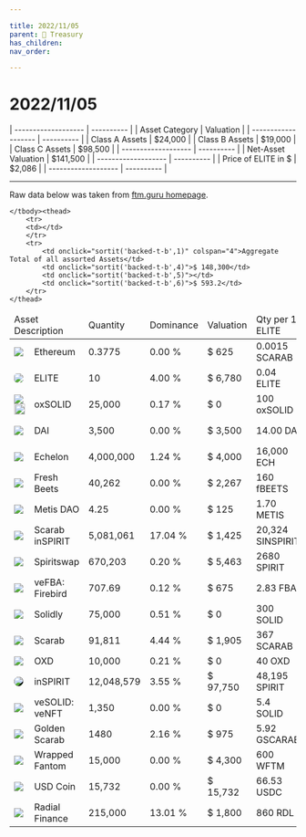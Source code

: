 ```yaml
---

title: 2022/11/05
parent: 👑 Treasury
has_children:
nav_order:

---
```


# 2022/11/05


| ------------------- | ---------- |
| Asset Category      |  Valuation |
| ------------------- | ---------- |
| Class A Assets      |    $24,000 |
| Class B Assets      |    $19,000 |
| Class C Assets      |    $98,500 |
| ------------------- | ---------- |
| Net-Asset Valuation |   $141,500 |
| ------------------- | ---------- |
| Price of ELITE in $ |     $2,086 |
| ------------------- | ---------- |


---

Raw data below was taken from [ftm.guru homepage](https://ftm.guru#roots-1).



<table class="backed-t">
	<thead>
		<tr>
			<td onclick="sortit('backed-t-b',1)" colspan="2">Asset Description</td>
			<td onclick="sortit('backed-t-b',2)">Quantity</td>
			<td onclick="sortit('backed-t-b',3)">Dominance</td>
			<td onclick="sortit('backed-t-b',4)">Valuation</td>
			<td onclick="sortit('backed-t-b',5)">Qty per 1 ELITE</td>
			<td onclick="sortit('backed-t-b',6)">$ per 1 ELITE</td>
		</tr>
	</thead>
	<tbody id="backed-t-b">
		<tr>
			<td><img src="https://ftm.guru/icons/eth.svg"></td>
			<td>Ethereum</td>
			<td>0.3775</td>
			<td>0.00 %</td>
			<td>$ 625</td>
			<td>0.0015 SCARAB</td>
			<td>$ 2.50</td>
		</tr><tr>
			<td><img src="https://ftm.guru/icons/64.png" style="border-radius:0.5vw"></td>
			<td>ELITE</td>
			<td>10</td>
			<td>4.00 %</td>
			<td>$ 6,780</td>
			<td>0.04 ELITE</td>
			<td>$ 27.12</td>
		</tr><tr>
			<td><img src="https://ftm.guru/icons/solidly.svg"><img src="https://ftm.guru/icons/oxd.svg" style="left:-2.5vw;top:-0.5vw;height:2vw"></td>
			<td>oxSOLID</td>
			<td>25,000</td>
			<td>0.17 %</td>
			<td>$ 0</td>
			<td>100 oxSOLID</td>
			<td>$ 0</td>
		</tr><tr>
			<td><img src="https://ftm.guru/icons/dai.svg"></td>
			<td>DAI</td>
			<td>3,500</td>
			<td>0.00 %</td>
			<td>$ 3,500</td>
			<td>14.00 DAI</td>
			<td>$ 14.00</td>
		</tr><tr>
			<td><img src="https://ftm.guru/icons/ech.svg"></td>
			<td>Echelon</td>
			<td>4,000,000</td>
			<td>1.24 %</td>
			<td>$ 4,000</td>
			<td>16,000 ECH</td>
			<td>$ 16.00</td>
		</tr><tr>
			<td><img src="https://ftm.guru/icons/beets.png"></td>
			<td>Fresh Beets</td>
			<td>40,262</td>
			<td>0.00 %</td>
			<td>$ 2,267</td>
			<td>160 fBEETS</td>
			<td>$ 9.02</td>
		</tr><tr>
			<td><img src="https://ftm.guru/icons/metis.svg"></td>
			<td>Metis DAO</td>
			<td>4.25</td>
			<td>0.00 %</td>
			<td>$ 125</td>
			<td>1.70 METIS</td>
			<td>$ 0.50</td>
		</tr><tr>
			<td><img src="https://ftm.guru/icons/sinspirit.png"></td>
			<td>Scarab inSPIRIT</td>
			<td>5,081,061</td>
			<td>17.04 %</td>
			<td>$ 1,425</td>
			<td>20,324 SINSPIRIT</td>
			<td>$ 5.70</td>
		</tr><tr>
			<td><img src="https://ftm.guru/icons/spirit.png"></td>
			<td>Spiritswap</td>
			<td>670,203</td>
			<td>0.20 %</td>
			<td>$ 5,463</td>
			<td>2680 SPIRIT</td>
			<td>$ 21.85</td>
		</tr><tr>
			<td><img src="https://ftm.guru/icons/firebird.svg"></td>
			<td>veFBA: Firebird</td>
			<td>707.69</td>
			<td>0.12 %</td>
			<td>$ 675</td>
			<td>2.83 FBA</td>
			<td>$ 2.69</td>
		</tr><tr>
			<td><img src="https://ftm.guru/icons/solidly.svg"></td>
			<td>Solidly</td>
			<td>75,000</td>
			<td>0.51 %</td>
			<td>$ 0</td>
			<td>300 SOLID</td>
			<td>$ 0</td>
		</tr><tr>
			<td><img src="https://ftm.guru/icons/scarab.png"></td>
			<td>Scarab</td>
			<td>91,811</td>
			<td>4.44 %</td>
			<td>$ 1,905</td>
			<td>367 SCARAB</td>
			<td>$ 7.62</td>
		</tr><tr>
			<td><img src="https://ftm.guru/icons/oxd.svg"></td>
			<td>OXD</td>
			<td>10,000</td>
			<td>0.21 %</td>
			<td>$ 0</td>
			<td>40 OXD</td>
			<td>$ 0</td>
		</tr><tr>
			<td><img src="https://ftm.guru/icons/spirit.png" style="background:#000;border-radius:100px"></td>
			<td>inSPIRIT</td>
			<td>12,048,579</td>
			<td>3.55 %</td>
			<td>$ 97,750</td>
			<td>48,195 SPIRIT</td>
			<td>$ 391.00</td>
		</tr><tr>
			<td><img src="https://ftm.guru/icons/solidly.svg"></td>
			<td>veSOLID: veNFT</td>
			<td>1,350</td>
			<td>0.00 %</td>
			<td>$ 0</td>
			<td>5.4 SOLID</td>
			<td>$ 0</td>
		</tr><tr>
			<td><img src="https://ftm.guru/icons/gscarab.png"></td>
			<td>Golden Scarab</td>
			<td>1480</td>
			<td>2.16 %</td>
			<td>$ 975</td>
			<td>5.92 GSCARAB</td>
			<td>$ 4.26</td>
		</tr><tr>
			<td><img src="https://ftm.guru/icons/ftm.svg"></td>
			<td>Wrapped Fantom</td>
			<td>15,000</td>
			<td>0.00 %</td>
			<td>$ 4,300</td>
			<td>600 WFTM</td>
			<td>$ 17.21</td>
		</tr><tr>
			<td><img src="https://ftm.guru/icons/usdc.svg"></td>
			<td>USD Coin</td>
			<td>15,732</td>
			<td>0.00 %</td>
			<td>$ 15,732</td>
			<td>66.53 USDC</td>
			<td>$ 66.53</td>
		</tr><tr>
			<td><img src="https://ftm.guru/icons/rdl.svg"></td>
			<td>Radial Finance</td>
			<td>215,000</td>
			<td>13.01 %</td>
			<td>$ 1,800</td>
			<td>860 RDL</td>
			<td>$ 7.20</td>
		</tr>


















	</tbody><thead>
		<tr>
		<td></td>
		</tr>
		<tr>
			<td onclick="sortit('backed-t-b',1)" colspan="4">Aggregate Total of all assorted Assets</td>
			<td onclick="sortit('backed-t-b',4)">$ 148,300</td>
			<td onclick="sortit('backed-t-b',5)"></td>
			<td onclick="sortit('backed-t-b',6)">$ 593.2</td>
		</tr>
	</thead>

</table>